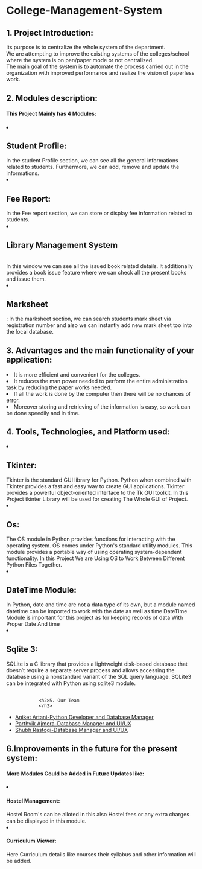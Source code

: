 # College-Management-System
<h2>1. Project Introduction:</h2>
<p>Its purpose is to centralize the whole system of the department.<br>We are attempting to improve the existing systems of the colleges/school where the system is on pen/paper mode or not centralized.<br>
The main goal of the system is to automate the process carried out in the organization with improved performance and realize the vision of paperless work.
    </p>
    <h2>2. Modules description:
    </h2>
    <p>
        <h4>This Project Mainly has 4 Modules:</h4>
        <li><h2>Student Profile:</h2></li> In the student Profile section, we can see all the general informations related  to students. Furthermore, we can add, remove and update the informations.
        <li><h2>Fee Report:</h2></li>In the Fee report section, we can store or display fee information related to students.
        <li><h2>Library Management System</h2></li><br>In this window we can see all the issued book related details. It additionally provides a book issue feature where we can check all the present books and issue them.
       <li><h2> Marksheet</h2></li>: In the marksheet section,  we can search students mark sheet via registration number and also we can instantly add new mark sheet too into the local database.
        </p>
        <h2>3. Advantages and the main functionality of your application:
        </h2>
        <p><li>It is more efficient and convenient for the colleges.</li>
            <li>It reduces the man power needed to perform the entire administration task by reducing the paper works needed.</li>
            <li>If all the work is done by the computer then there will be no chances of error.</li>
            <li>Moreover storing and retrieving of the information is easy, so work can be done speedily and in time.<br></li>
            </p>
            <h2>4. Tools, Technologies, and Platform used:
            </h2>
            <p><li><h2>Tkinter:</h2>
                Tkinter is the standard GUI library for Python. 
                Python when combined with Tkinter provides a fast and easy way to create GUI applications.
                 Tkinter provides a powerful object-oriented interface to the Tk GUI toolkit.
                In this Project tkinter Library will be used for creating The Whole GUI of Project.</li>
                <li><h2>Os:</h2>
                    The OS module in Python provides functions for interacting with the operating system. 
                    OS comes under Python's standard utility modules. 
                    This module provides a portable way of using operating system-dependent functionality.
                    In this Project We are Using OS to Work Between Different Python Files Together.
                    </li>
                    <li><h2>DateTime Module:</h2>
                        In Python, date and time are not a data type of its own, but a module named datetime can be imported to work with the date as well as time
                        DateTime Module is important for this project as for keeping records of data With Proper Date And time
                        </li>
                        <li>
                            <h2>Sqlite 3:</h2>
            SQLite is a C library that provides a lightweight disk-based database that doesn’t require a separate server process and allows accessing the database using a nonstandard variant of the SQL query language.
            SQLite3 can be integrated with Python using sqlite3 module.<br>
                        </li><br>
                </p>

                <h2>5. Our Team
                </h2>
<ul>
  <li><a href="https://github.com/aniketartani">Aniket Artani-Python Developer and Database Manager</a></li>
  <li><a href="https://github.com/parthvik">Parthvik Ajmera-Database Manager and UI/UX</a></li>
  <li><a href="https://github.com/Sr7-Rastogi">Shubh Rastogi-Database Manager and UI/UX</a></li>
  </ul>
  </h2>
  <h2> 6.Improvements in the future for the present system:
</h2>
<p>
    <h4>More Modules Could be Added in Future Updates like:</h4>
    <li>
        <h4>Hostel Management:</h4>
        Hostel Room's can be alloted in this also Hostel fees or any extra charges can be displayed in this module.
    </li>
    <li>
        <h4>Curriculum Viewer:</h4>
        Here Curriculum details like courses their syllabus and other information will be added.
    </li>
</p>

            
